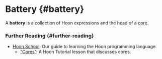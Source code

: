 # Battery {#battery}

A **battery** is a collection of Hoon expressions and the head of a [core](core.md).

### Further Reading {#further-reading}

- [Hoon School](../courses/hoon-school): Our guide to learning the Hoon programming language.
  - [“Cores”](../courses/hoon-school/F-cores.md#cores): A Hoon Tutorial lesson that discusses cores.
